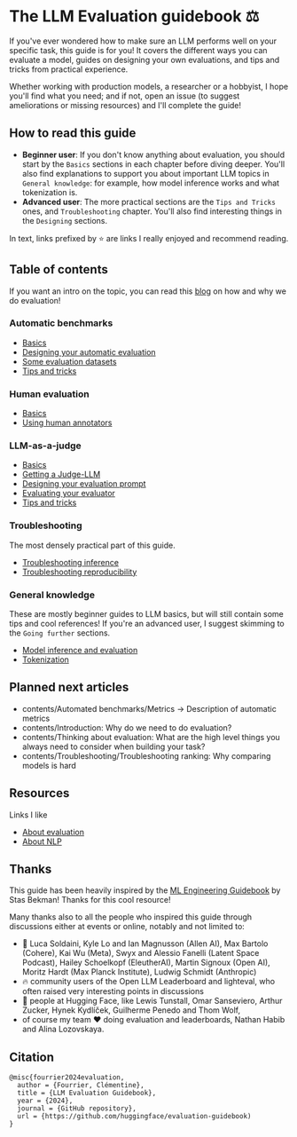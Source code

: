 # The LLM Evaluation guidebook ⚖️

If you've ever wondered how to make sure an LLM performs well on your specific task, this guide is for you! 
It covers the different ways you can evaluate a model, guides on designing your own evaluations, and tips and tricks from practical experience.

Whether working with production models, a researcher or a hobbyist, I hope you'll find what you need; and if not, open an issue (to suggest ameliorations or missing resources) and I'll complete the guide!

## How to read this guide
- **Beginner user**: 
  If you don't know anything about evaluation, you should start by the  `Basics` sections in each chapter before diving deeper. 
  You'll also find explanations to support you about important LLM topics in `General knowledge`: for example, how model inference works and what tokenization is.
- **Advanced user**:
  The more practical sections are the `Tips and Tricks` ones, and `Troubleshooting` chapter. You'll also find interesting things in the `Designing` sections.

In text, links prefixed by ⭐ are links I really enjoyed and recommend reading.

## Table of contents
If you want an intro on the topic, you can read this [blog](https://huggingface.co/blog/clefourrier/llm-evaluation) on how and why we do evaluation!

### Automatic benchmarks
- [Basics](https://github.com/huggingface/evaluation-guidebook/blob/main/contents/Automated%20benchmarks/Basics.md)
- [Designing your automatic evaluation](https://github.com/huggingface/evaluation-guidebook/blob/main/contents/Automated%20benchmarks/Designing%20your%20automatic%20evaluation.md)
- [Some evaluation datasets](https://github.com/huggingface/evaluation-guidebook/blob/main/contents/Automated%20benchmarks/Some%20evaluation%20datasets.md)
- [Tips and tricks](https://github.com/huggingface/evaluation-guidebook/blob/main/contents/Automated%20benchmarks/Tips%20and%20tricks.md)

### Human evaluation
- [Basics](https://github.com/huggingface/evaluation-guidebook/blob/main/contents/Human%20evaluation/Basics.md)
- [Using human annotators](https://github.com/huggingface/evaluation-guidebook/blob/main/contents/Human%20evaluation/Using%20human%20annotators.md)

### LLM-as-a-judge
- [Basics](https://github.com/huggingface/evaluation-guidebook/blob/main/contents/Model%20as%20a%20judge/Basics.md)
- [Getting a Judge-LLM](https://github.com/huggingface/evaluation-guidebook/blob/main/contents/Model%20as%20a%20judge/Getting%20a%20Judge-LLM.md)
- [Designing your evaluation prompt](https://github.com/huggingface/evaluation-guidebook/blob/main/contents/Model%20as%20a%20judge/Designing%20your%20evaluation%20prompt.md)
- [Evaluating your evaluator](https://github.com/huggingface/evaluation-guidebook/blob/main/contents/Model%20as%20a%20judge/Evaluating%20your%20evaluator.md)
- [Tips and tricks](https://github.com/huggingface/evaluation-guidebook/blob/main/contents/Model%20as%20a%20judge/Tips%20and%20tricks.md)

### Troubleshooting
The most densely practical part of this guide. 
- [Troubleshooting inference](https://github.com/huggingface/evaluation-guidebook/blob/main/contents/Troubleshooting/Troubleshooting%20inference.md)
- [Troubleshooting reproducibility](https://github.com/huggingface/evaluation-guidebook/blob/main/contents/Troubleshooting/Troubleshooting%20reproducibility.md)

### General knowledge
These are mostly beginner guides to LLM basics, but will still contain some tips and cool references! 
If you're an advanced user, I suggest skimming to the `Going further` sections.
- [Model inference and evaluation](https://github.com/huggingface/evaluation-guidebook/blob/main/contents/General%20knowledge/Model%20inference%20and%20evaluation.md)
- [Tokenization](https://github.com/huggingface/evaluation-guidebook/blob/main/contents/General%20knowledge/Tokenization.md)

## Planned next articles
- contents/Automated benchmarks/Metrics -> Description of automatic metrics
- contents/Introduction: Why do we need to do evaluation?
- contents/Thinking about evaluation: What are the high level things you always need to consider when building your task?
- contents/Troubleshooting/Troubleshooting ranking: Why comparing models is hard

## Resources
Links I like
- [About evaluation](https://github.com/huggingface/evaluation-guidebook/blob/main/resources/About%20evaluation.md)
- [About NLP](https://github.com/huggingface/evaluation-guidebook/blob/main/resources/About%20NLP.md)

## Thanks
This guide has been heavily inspired by the [ML Engineering Guidebook](https://github.com/stas00/ml-engineering) by Stas Bekman! Thanks for this cool resource!

Many thanks also to all the people who inspired this guide through discussions either at events or online, notably and not limited to:
- 🤝 Luca Soldaini, Kyle Lo and Ian Magnusson (Allen AI), Max Bartolo (Cohere), Kai Wu (Meta), Swyx and Alessio Fanelli (Latent Space Podcast), Hailey Schoelkopf (EleutherAI), Martin Signoux (Open AI), Moritz Hardt (Max Planck Institute), Ludwig Schmidt (Anthropic)
- 🔥 community users of the Open LLM Leaderboard and lighteval, who often raised very interesting points in discussions
- 🤗 people at Hugging Face, like Lewis Tunstall, Omar Sanseviero, Arthur Zucker, Hynek Kydlíček, Guilherme Penedo and Thom Wolf,
- of course my team ❤️ doing evaluation and leaderboards, Nathan Habib and Alina Lozovskaya.

## Citation
```
@misc{fourrier2024evaluation,
  author = {Fourrier, Clémentine},
  title = {LLM Evaluation Guidebook},
  year = {2024},
  journal = {GitHub repository},
  url = {https://github.com/huggingface/evaluation-guidebook)
}
```

